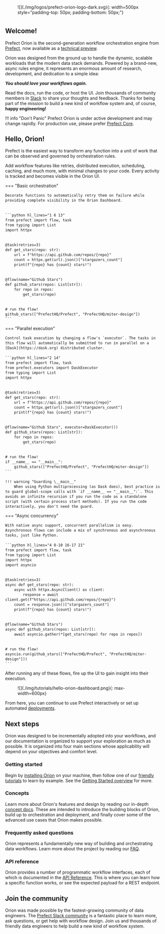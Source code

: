 
<figure markdown=1>
![](./img/logos/prefect-orion-logo-dark.svg){: width=500px style="padding-top: 50px; padding-bottom: 50px;"}
</figure>

#

## Welcome!

Prefect Orion is the second-generation workflow orchestration engine from [Prefect](https://www.prefect.io), now available as a [technical preview](faq/#why-is-orion-a-technical-preview).

Orion was designed from the ground up to handle the dynamic, scalable workloads that the modern data stack demands. Powered by a brand-new, async rules engine, it represents an enormous amount of research, development, and dedication to a simple idea:

_**You should love your workflows again.**_

Read the docs, run the code, or host the UI. Join thousands of community members in [Slack](https://www.prefect.io/slack) to share your thoughts and feedback. Thanks for being part of the mission to build a new kind of workflow system and, of course, **happy engineering!**

!!! info "Don't Panic"
    Prefect Orion is under active development and may change rapidly. For production use, please prefer [Prefect Core](https://github.com/prefecthq/prefect).

## Hello, Orion!

Prefect is the easiest way to transform any function into a unit of work that can be observed and governed by orchestration rules. 

Add workflow features like retries, distributed execution, scheduling, caching, and much more, with minimal changes to your code. Every activity is tracked and becomes visible in the Orion UI.

=== "Basic orchestration"

    Decorate functions to automatically retry them on failure while providing complete visibility in the Orion Dashboard.


    ```python hl_lines="1 6 13"
    from prefect import flow, task
    from typing import List
    import httpx


    @task(retries=3)
    def get_stars(repo: str):
        url = f"https://api.github.com/repos/{repo}"
        count = httpx.get(url).json()["stargazers_count"]
        print(f"{repo} has {count} stars!")


    @flow(name="Github Stars")
    def github_stars(repos: List[str]):
        for repo in repos:
            get_stars(repo)


    # run the flow!
    github_stars(["PrefectHQ/Prefect", "PrefectHQ/miter-design"])
    ```

=== "Parallel execution"

    Control task execution by changing a flow's `executor`. The tasks in this flow will automatically be submitted to run in parallel on a [Dask](https://dask.org) distributed cluster.

    ```python hl_lines="2 14"
    from prefect import flow, task
    from prefect.executors import DaskExecutor
    from typing import List
    import httpx


    @task(retries=3)
    def get_stars(repo: str):
        url = f"https://api.github.com/repos/{repo}"
        count = httpx.get(url).json()["stargazers_count"]
        print(f"{repo} has {count} stars!")


    @flow(name="Github Stars", executor=DaskExecutor())
    def github_stars(repos: List[str]):
        for repo in repos:
            get_stars(repo)


    # run the flow!
    if __name__ == "__main__":
        github_stars(["PrefectHQ/Prefect", "PrefectHQ/miter-design"])
    ```

    !!! warning "Guarding \__main__"
        When using Python multiprocessing (as Dask does), best practice is to guard global-scope calls with `if __name__ == "__main__":`. This avoids an infinite recursion if you run the code as a standalone script (with certain process start methods). If you run the code interactively, you don't need the guard.

=== "Async concurrency"

    With native async support, concurrent parallelism is easy. Asynchronous flows can include a mix of synchronous and asynchronous tasks, just like Python.

    ```python hl_lines="4 8-10 16-17 21"
    from prefect import flow, task
    from typing import List
    import httpx
    import asyncio


    @task(retries=3)
    async def get_stars(repo: str):
        async with httpx.AsyncClient() as client:
            response = await client.get(f"https://api.github.com/repos/{repo}")
        count = response.json()["stargazers_count"]
        print(f"{repo} has {count} stars!")


    @flow(name="Github Stars")
    async def github_stars(repos: List[str]):
        await asyncio.gather(*[get_stars(repo) for repo in repos])


    # run the flow!
    asyncio.run(github_stars(["PrefectHQ/Prefect", "PrefectHQ/miter-design"]))
    ```

After running any of these flows, fire up the UI to gain insight into their execution.

<figure markdown=1>
![](./img/tutorials/hello-orion-dashboard.png){: max-width=600px}
</figure>

From here, you can continue to use Prefect interactively or set up automated [deployments](concepts/deployments.md).

## Next steps

Orion was designed to be incrementally adopted into your workflows, and our documentation is organized to support your exploration as much as possible. It is organized into four main sections whose applicability will depend on your objectives and comfort level.

### Getting started

Begin by [installing Orion](getting-started/installation.md) on your machine, then follow one of our [friendly tutorials](tutorials/first-steps) to learn by example. See the [Getting Started overview](getting-started/overview) for more.

### Concepts

Learn more about Orion's features and design by reading our in-depth [concept docs](concepts/overview.md). These are intended to introduce the building blocks of Orion, build up to orchestration and deployment, and finally cover some of the advanced use cases that Orion makes possible.

### Frequently asked questions

Orion represents a fundamentally new way of building and orchestrating data workflows. Learn more about the project by reading our [FAQ](faq.md).

### API reference

Orion provides a number of programmatic workflow interfaces, each of which is documented in the [API Reference](api-ref/overview). This is where you can learn how a specific function works, or see the expected payload for a REST endpoint.

## Join the community

Orion was made possible by the fastest-growing community of data engineers. The [Prefect Slack community](https://prefect.io/slack) is a fantastic place to learn more, ask questions, or get help with workflow design. Join us and thousands of friendly data engineers to help build a new kind of workflow system.
